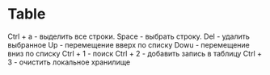 Table
=====

Сtrl + a - выделить все строки.
Space    - выбрать строку.
Del	 - удалить выбранное
Up	 - перемещение вверх по списку
Dowu	 - перемещение вниз по списку
Ctrl + 1 - поиск
Ctrl + 2 - добавить запись в таблицу
Ctrl + 3 - очистить локальное хранилище
